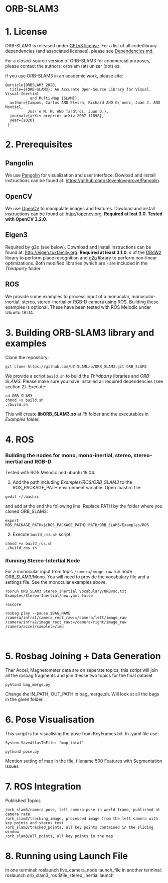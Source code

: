 # ORB-SLAM3

# 1. License

ORB-SLAM3 is released under [GPLv3 license](https://github.com/UZ-SLAMLab/ORB_SLAM3/LICENSE). For a list of all code/library dependencies (and associated licenses), please see [Dependencies.md](https://github.com/UZ-SLAMLab/ORB_SLAM3/blob/master/Dependencies.md).

For a closed-source version of ORB-SLAM3 for commercial purposes, please contact the authors: orbslam (at) unizar (dot) es.

If you use ORB-SLAM3 in an academic work, please cite:

    @article{ORBSLAM3_2020,
      title={{ORB-SLAM3}: An Accurate Open-Source Library for Visual, Visual-Inertial 
               and Multi-Map {SLAM}},
      author={Campos, Carlos AND Elvira, Richard AND G\´omez, Juan J. AND Montiel, 
              Jos\'e M. M. AND Tard\'os, Juan D.},
      journal={arXiv preprint arXiv:2007.11898},
      year={2020}
     }

# 2. Prerequisites

## Pangolin
We use [Pangolin](https://github.com/stevenlovegrove/Pangolin) for visualization and user interface. Dowload and install instructions can be found at: https://github.com/stevenlovegrove/Pangolin.

## OpenCV
We use [OpenCV](http://opencv.org) to manipulate images and features. Dowload and install instructions can be found at: http://opencv.org. **Required at leat 3.0. Tested with OpenCV 3.2.0**.

## Eigen3
Required by g2o (see below). Download and install instructions can be found at: http://eigen.tuxfamily.org. **Required at least 3.1.0**.
s of the [DBoW2](https://github.com/dorian3d/DBoW2) library to perform place recognition and [g2o](https://github.com/RainerKuemmerle/g2o) library to perform non-linear optimizations. Both modified libraries (which are ) are included in the *Thirdparty* folder

## ROS

We provide some examples to process input of a monocular, monocular-inertial, stereo, stereo-inertial or RGB-D camera using ROS. Building these examples is optional. These have been tested with ROS Melodic under Ubuntu 18.04.

# 3. Building ORB-SLAM3 library and examples

Clone the repository:
```
git clone https://github.com/UZ-SLAMLab/ORB_SLAM3.git ORB_SLAM3
```

We provide a script `build.sh` to build the *Thirdparty* libraries and *ORB-SLAM3*. Please make sure you have installed all required dependencies (see section 2). Execute:
```
cd ORB_SLAM3
chmod +x build.sh
./build.sh
```

This will create **libORB_SLAM3.so**  at *lib* folder and the executables in *Examples* folder.


# 4. ROS

### Building the nodes for mono, mono-inertial, stereo, stereo-inertial and RGB-D
Tested with ROS Melodic and ubuntu 18.04.
1. Add the path including *Examples/ROS/ORB_SLAM3* to the ROS_PACKAGE_PATH environment variable. Open .bashrc file:
  ```
  gedit ~/.bashrc
  ```
and add at the end the following line. Replace PATH by the folder where you cloned ORB_SLAM3:

  ```
  export ROS_PACKAGE_PATH=${ROS_PACKAGE_PATH}:PATH/ORB_SLAM3/Examples/ROS
  ```
  
2. Execute `build_ros.sh` script:

  ```
  chmod +x build_ros.sh
  ./build_ros.sh
  ```
  
### Running Stereo-Intertial Node
For a monocular input from topic `/camera/image_raw` run node ORB_SLAM3/Mono. You will need to provide the vocabulary file and a settings file. See the monocular examples above.

  ```
 rosrun ORB_SLAM3 Stereo_Inertial Vocabulary/ORBvoc.txt Examples/Stereo-Inertial/new.yaml false
  ```
  
  ```
  roscore
  ```
  
  ```
 rosbag play --pause $BAG_NAME /camera/infra1/camera_rect_raw:=/camera/left/image_raw /camera/infra2/image_rect_raw:=/camera/right/image_raw /camera/accel/sample:=/imu

  ```


​
# 5. Rosbag Joining + Data Generation
Ther Accel, Magnetometer data are on seperate topics, this script will join all the rosbag fragments and join thesse two topics for the final dataset
    
    
    pyhton3 bag_merge.py
       
Change the IN_PATH, OUT_PATH in bag_merge.sh. Will look at all the bags in the given folder.


# 6. Pose Visualisation
This script is for visualising the pose from KeyFrames.txt. In .yaml file use: 
    
    System.SaveAtlasToFile: "map_total"

    python3 pose.py
     
Mention setting of map in the file, filename
500 Features with Segmentation Issues

# 7. ROS Integration
Published Topics


    /orb_slam3/camera_pose, left camera pose in world frame, published at camera rate
    /orb_slam3/tracking_image, processed image from the left camera with key points and status text
    /orb_slam3/tracked_points, all key points contained in the sliding window
    /orb_slam3/all_points, all key points in the map

# 8. Running using Launch File 
 
In one terminal:
roslaunch live_camera_node launch_file
In another terminal:
roslaunch orb_slam3_ros $file_stereo_inertial.launch
